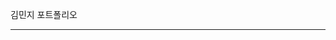 김민지 포트폴리오
__________________________________________________________________________________________________________________




